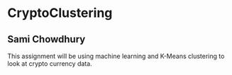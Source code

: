 # CryptoClustering
## Sami Chowdhury

This assignment will be using machine learning and K-Means clustering to look at crypto currency data. 
